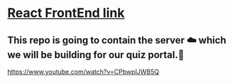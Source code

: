 
# [React FrontEnd link](https://pedantic-visvesvaraya-e3350a.netlify.app/)

## This repo is going to contain the server ☁️ which we will be building for our quiz portal.💪

https://www.youtube.com/watch?v=CPbwpIJWB5Q
